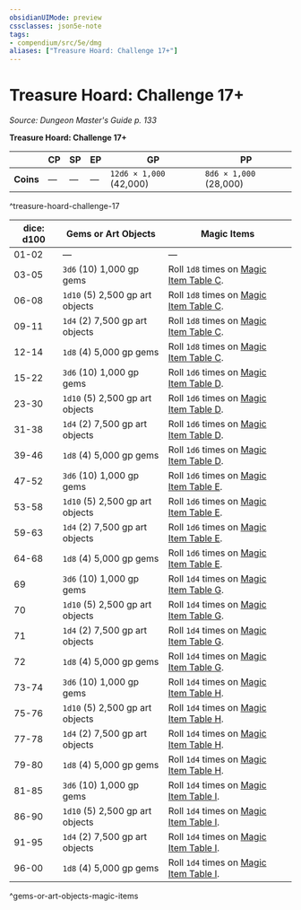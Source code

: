 ```yaml
---
obsidianUIMode: preview
cssclasses: json5e-note
tags:
- compendium/src/5e/dmg
aliases: ["Treasure Hoard: Challenge 17+"]
---
```

# Treasure Hoard: Challenge 17+
*Source: Dungeon Master's Guide p. 133* 

**Treasure Hoard: Challenge 17+**

|  | CP | SP | EP | GP | PP |
|--|----|----|----|----|----|
| **Coins** | — | — | — | `12d6 × 1,000` (42,000) | `8d6 × 1,000` (28,000) |
^treasure-hoard-challenge-17

| dice: d100 | Gems or Art Objects | Magic Items |
|------------|---------------------|-------------|
| 01-02 | — | — |
| 03-05 | `3d6` (10) 1,000 gp gems | Roll `1d8` times on [Magic Item Table C](magic-item-table-c.md). |
| 06-08 | `1d10` (5) 2,500 gp art objects | Roll `1d8` times on [Magic Item Table C](magic-item-table-c.md). |
| 09-11 | `1d4` (2) 7,500 gp art objects | Roll `1d8` times on [Magic Item Table C](magic-item-table-c.md). |
| 12-14 | `1d8` (4) 5,000 gp gems | Roll `1d8` times on [Magic Item Table C](magic-item-table-c.md). |
| 15-22 | `3d6` (10) 1,000 gp gems | Roll `1d6` times on [Magic Item Table D](magic-item-table-d.md). |
| 23-30 | `1d10` (5) 2,500 gp art objects | Roll `1d6` times on [Magic Item Table D](magic-item-table-d.md). |
| 31-38 | `1d4` (2) 7,500 gp art objects | Roll `1d6` times on [Magic Item Table D](magic-item-table-d.md). |
| 39-46 | `1d8` (4) 5,000 gp gems | Roll `1d6` times on [Magic Item Table D](magic-item-table-d.md). |
| 47-52 | `3d6` (10) 1,000 gp gems | Roll `1d6` times on [Magic Item Table E](magic-item-table-e.md). |
| 53-58 | `1d10` (5) 2,500 gp art objects | Roll `1d6` times on [Magic Item Table E](magic-item-table-e.md). |
| 59-63 | `1d4` (2) 7,500 gp art objects | Roll `1d6` times on [Magic Item Table E](magic-item-table-e.md). |
| 64-68 | `1d8` (4) 5,000 gp gems | Roll `1d6` times on [Magic Item Table E](magic-item-table-e.md). |
| 69 | `3d6` (10) 1,000 gp gems | Roll `1d4` times on [Magic Item Table G](magic-item-table-g.md). |
| 70 | `1d10` (5) 2,500 gp art objects | Roll `1d4` times on [Magic Item Table G](magic-item-table-g.md). |
| 71 | `1d4` (2) 7,500 gp art objects | Roll `1d4` times on [Magic Item Table G](magic-item-table-g.md). |
| 72 | `1d8` (4) 5,000 gp gems | Roll `1d4` times on [Magic Item Table G](magic-item-table-g.md). |
| 73-74 | `3d6` (10) 1,000 gp gems | Roll `1d4` times on [Magic Item Table H](magic-item-table-h.md). |
| 75-76 | `1d10` (5) 2,500 gp art objects | Roll `1d4` times on [Magic Item Table H](magic-item-table-h.md). |
| 77-78 | `1d4` (2) 7,500 gp art objects | Roll `1d4` times on [Magic Item Table H](magic-item-table-h.md). |
| 79-80 | `1d8` (4) 5,000 gp gems | Roll `1d4` times on [Magic Item Table H](magic-item-table-h.md). |
| 81-85 | `3d6` (10) 1,000 gp gems | Roll `1d4` times on [Magic Item Table I](magic-item-table-i.md). |
| 86-90 | `1d10` (5) 2,500 gp art objects | Roll `1d4` times on [Magic Item Table I](magic-item-table-i.md). |
| 91-95 | `1d4` (2) 7,500 gp art objects | Roll `1d4` times on [Magic Item Table I](magic-item-table-i.md). |
| 96-00 | `1d8` (4) 5,000 gp gems | Roll `1d4` times on [Magic Item Table I](magic-item-table-i.md). |
^gems-or-art-objects-magic-items